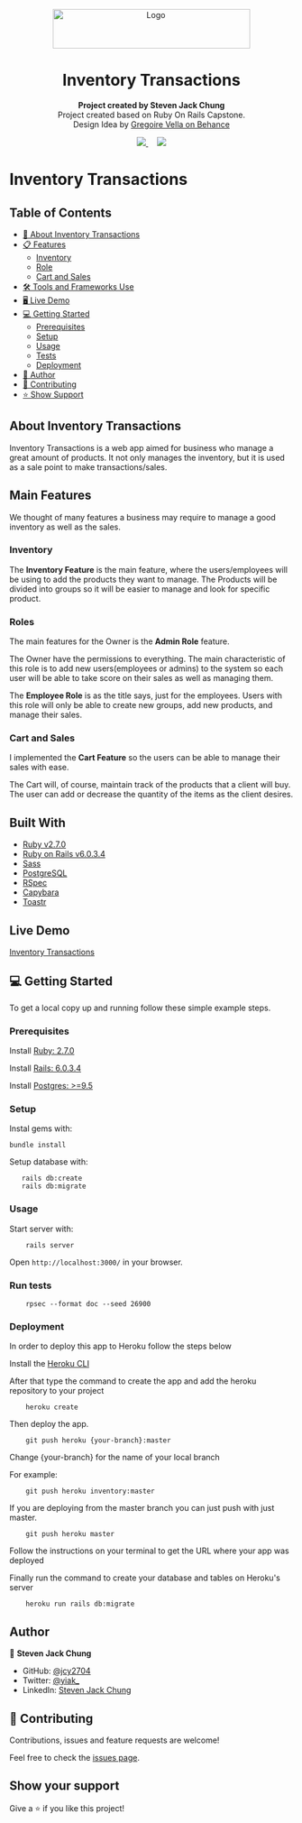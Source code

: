 <p align="center">
  <a href="https://github.com/jcy2704/oop-ruby">
    <img src="https://res.cloudinary.com/growsurf-prod/image/upload/v1582211139/production/gnysw2objzekbagrqiax.png" alt="Logo" width="350" height="70">
  </a>
</p>

<h1 align="center">Inventory Transactions</h1>

<p align="center">
  <strong>Project created by Steven Jack Chung</strong>
  <br>
  Project created based on Ruby On Rails Capstone.<br>
  Design Idea by <a href="https://www.behance.net/gregoirevella">Gregoire Vella on Behance</a>
</p>

<p align="center">
  <a href="https://github.com/jcy2704/inventory/issues">
    <img src="https://img.shields.io/badge/REPORT%20A%20BUG-purple?style=for-the-badge">
  </a>
   ‎ ‎ ‎ ‎
  <a href="https://github.com/jcy2704/inventory/issues">
    <img src="https://img.shields.io/badge/Request%20a%20feature-purple?style=for-the-badge">
  </a>
</p>

# Inventory Transactions

## Table of Contents
- [📐 About Inventory Transactions](#about-inventory-transactions)
- [📋 Features](#features)
  - [Inventory](#inventory)
  - [Role](#roles)
  - [Cart and Sales](#cart-and-sales)
- [🛠️ Tools and Frameworks Use](#built-with)
- [🖥️ Live Demo](#live-demo)
- [💻 Getting Started](#getting-started)
  - [Prerequisites](#prerequisites)
  - [Setup](#setup)
  - [Usage](#usage)
  - [Tests](#run-tests)
  - [Deployment](#deployment)
- [👤 Author](#author)
- [🤝 Contributing](#contributing)
- [⭐️ Show Support](#show-your-support)


## About Inventory Transactions
Inventory Transactions is a web app aimed for business who manage a great amount of products. It not only manages the inventory, but it is used as a sale point to make transactions/sales.

## Main Features
We thought of many features a business may require to manage a good inventory as well as the sales.

### Inventory
The **Inventory Feature** is the main feature, where the users/employees will be using to add the products they want to manage. The Products will be divided into groups so it will be easier to manage and look for specific product.

### Roles
The main features for the Owner is the **Admin Role** feature.

The Owner have the permissions to everything. The main characteristic of this role is to add new users(employees or admins) to the system so each user will be able to take score on their sales as well as managing them.

The **Employee Role** is as the title says, just for the employees. Users with this role will only be able to create new groups, add new products, and manage their sales.

### Cart and Sales
I implemented the **Cart Feature** so the users can be able to manage their sales with ease.

The Cart will, of course, maintain track of the products that a client will buy. The user can add or decrease the quantity of the items as the client desires.

## Built With

- [Ruby v2.7.0](https://www.ruby-lang.org/en/)
- [Ruby on Rails v6.0.3.4](https://rubyonrails.org/)
- [Sass](https://sass-lang.com/)
- [PostgreSQL](https://www.postgresql.org/)
- [RSpec](https://rspec.info/)
- [Capybara](https://github.com/teamcapybara/capybara#using-capybara-with-rspec)
- [Toastr](https://github.com/tylergannon/toastr-rails)

## Live Demo

[Inventory Transactions](http://inventory-transactions.herokuapp.com/)


## 💻 Getting Started

To get a local copy up and running follow these simple example steps.

### Prerequisites

Install [Ruby: 2.7.0](https://www.ruby-lang.org/en/documentation/installation/)

Install [Rails: 6.0.3.4](https://guides.rubyonrails.org/v5.0/getting_started.html#installing-rails)

Install [Postgres: >=9.5](https://www.postgresql.org/download/)

### Setup

Instal gems with:

```
bundle install
```

Setup database with:

```
   rails db:create
   rails db:migrate
```

### Usage

Start server with:

```
    rails server
```

Open `http://localhost:3000/` in your browser.

### Run tests

```
    rpsec --format doc --seed 26900
```


### Deployment

In order to deploy this app to Heroku follow the steps below

Install the [Heroku CLI](https://devcenter.heroku.com/articles/heroku-cli)

After that type the command to create the app and add the heroku repository to your project

```
    heroku create
```

Then deploy the app.

```
    git push heroku {your-branch}:master
```

Change {your-branch} for the name of your local branch

For example:
```
    git push heroku inventory:master
```
If you are deploying from the master branch you can just push with just master.
```
    git push heroku master
```

Follow the instructions on your terminal to get the URL where your app was deployed


Finally run the command to create your database and tables on Heroku's server

```
    heroku run rails db:migrate
```

## Author

👤 **Steven Jack Chung**

- GitHub: [@jcy2704](https://github.com/jcy2704)
- Twitter: [@yiak_](https://twitter.com/yiak_)
- LinkedIn: [Steven Jack Chung](https://linkedin.com/in/stevenjchung)

## 🤝 Contributing

Contributions, issues and feature requests are welcome!

Feel free to check the [issues page](https://github.com/jcy2704/inventory/issues/).

## Show your support

Give a ⭐️ if you like this project!
